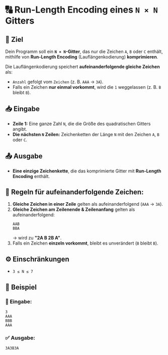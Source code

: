 # 🔠 Run-Length Encoding eines `N × N` Gitters

## 🎯 Ziel
Dein Programm soll ein **`N × N`-Gitter**, das nur die Zeichen `A`, `B` oder `C` enthält,  
mithilfe von **Run-Length Encoding** (Lauflängenkodierung) **komprimieren**.

Die Lauflängenkodierung speichert **aufeinanderfolgende gleiche Zeichen** als:
- `Anzahl` gefolgt vom `Zeichen` (z. B. `AAA` → `3A`).
- Falls ein Zeichen **nur einmal vorkommt**, wird die `1` weggelassen (z. B. `B` bleibt `B`).

## 📥 Eingabe
- **Zeile 1:** Eine ganze Zahl `N`, die die Größe des quadratischen Gitters angibt.
- **Die nächsten `N` Zeilen:** Zeichenketten der Länge `N` mit den Zeichen `A`, `B` oder `C`.

## 📤 Ausgabe
- **Eine einzige Zeichenkette**, die das komprimierte Gitter mit **Run-Length Encoding** enthält.

## 📝 Regeln für aufeinanderfolgende Zeichen:
1. **Gleiche Zeichen in einer Zeile** gelten als aufeinanderfolgend (`AAA` → `3A`).
2. **Gleiche Zeichen am Zeilenende & Zeilenanfang** gelten als aufeinanderfolgend:
   ```
   AAB
   BBA
   ```
   → wird zu **"2A B 2B A"**.
3. Falls ein Zeichen **einzeln vorkommt**, bleibt es unverändert (`B` bleibt `B`).

## ⚙️ Einschränkungen
- `3 ≤ N ≤ 7`

## 📌 Beispiel

### 📝 Eingabe:
```
3
AAA
BBB
AAA
```

### ✅ Ausgabe:
```
3A3B3A
```
